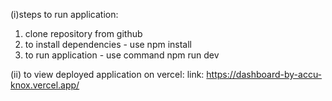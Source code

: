 
(i)steps to run application:
1. clone repository from github
2. to install dependencies - use npm install 
3. to run application - use command npm run dev

(ii) to view deployed application on vercel:
link: https://dashboard-by-accu-knox.vercel.app/
